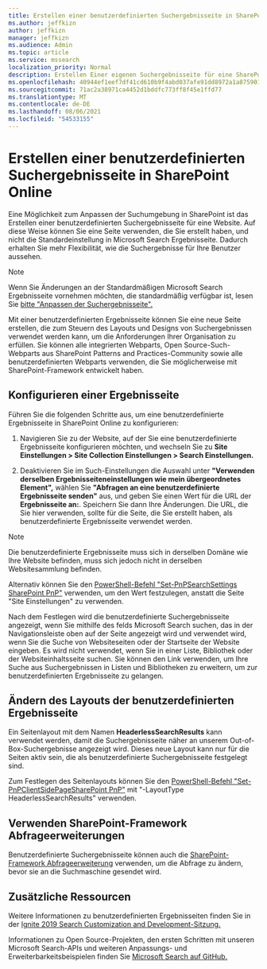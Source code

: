 ```yaml
---
title: Erstellen einer benutzerdefinierten Suchergebnisseite in SharePoint Online
ms.author: jeffkizn
author: jeffkizn
manager: jeffkizn
ms.audience: Admin
ms.topic: article
ms.service: mssearch
localization_priority: Normal
description: Erstellen Einer eigenen Suchergebnisseite für eine SharePoint Onlinewebsite
ms.openlocfilehash: 40944ef1eef7df41cd610b9f4abd037afe91dd8972a1a875901cecbac8756eb4
ms.sourcegitcommit: 71ac2a38971ca4452d1bddfc773ff8f45e1ffd77
ms.translationtype: MT
ms.contentlocale: de-DE
ms.lasthandoff: 08/06/2021
ms.locfileid: "54533155"
---
```

# <a name="create-a-custom-search-results-page-in-sharepoint-online"></a>Erstellen einer benutzerdefinierten Suchergebnisseite in SharePoint Online

Eine Möglichkeit zum Anpassen der Suchumgebung in SharePoint ist das Erstellen einer benutzerdefinierten Suchergebnisseite für eine Website. Auf diese Weise können Sie eine Seite verwenden, die Sie erstellt haben, und nicht die Standardeinstellung in Microsoft Search Ergebnisseite. Dadurch erhalten Sie mehr Flexibilität, wie die Suchergebnisse für Ihre Benutzer aussehen.

>[!NOTE]
> Wenn Sie Änderungen an der Standardmäßigen Microsoft Search Ergebnisseite vornehmen möchten, die standardmäßig verfügbar ist, lesen Sie [bitte "Anpassen der Suchergebnisseite".](customize-search-page.md)

Mit einer benutzerdefinierten Ergebnisseite können Sie eine neue Seite erstellen, die zum Steuern des Layouts und Designs von Suchergebnissen verwendet werden kann, um die Anforderungen Ihrer Organisation zu erfüllen. Sie können alle integrierten Webparts, Open Source-Such-Webparts aus SharePoint Patterns and Practices-Community sowie alle benutzerdefinierten Webparts verwenden, die Sie möglicherweise mit SharePoint-Framework entwickelt haben.

## <a name="configure-a-results-page"></a>Konfigurieren einer Ergebnisseite

Führen Sie die folgenden Schritte aus, um eine benutzerdefinierte Ergebnisseite in SharePoint Online zu konfigurieren:

1. Navigieren Sie zu der Website, auf der Sie eine benutzerdefinierte Ergebnisseite konfigurieren möchten, und wechseln Sie zu **Site Einstellungen > Site Collection Einstellungen > Search Einstellungen.**

2. Deaktivieren Sie im Such-Einstellungen die Auswahl unter **"Verwenden derselben Ergebnisseiteneinstellungen wie mein übergeordnetes Element",** wählen Sie **"Abfragen an eine benutzerdefinierte Ergebnisseite senden"** aus, und geben Sie einen Wert für die URL der **Ergebnisseite an:**. Speichern Sie dann Ihre Änderungen. Die URL, die Sie hier verwenden, sollte für die Seite, die Sie erstellt haben, als benutzerdefinierte Ergebnisseite verwendet werden.

>[!NOTE]
> Die benutzerdefinierte Ergebnisseite muss sich in derselben Domäne wie Ihre Website befinden, muss sich jedoch nicht in derselben Websitesammlung befinden.  

Alternativ können Sie den [PowerShell-Befehl "Set-PnPSearchSettings SharePoint PnP"](/powershell/module/sharepoint-pnp/set-pnpsearchsettings?view=sharepoint-ps) verwenden, um den Wert festzulegen, anstatt die Seite "Site Einstellungen" zu verwenden.

Nach dem Festlegen wird die benutzerdefinierte Suchergebnisseite angezeigt, wenn Sie mithilfe des felds Microsoft Search suchen, das in der Navigationsleiste oben auf der Seite angezeigt wird und verwendet wird, wenn Sie die Suche von Websiteseiten oder der Startseite der Website eingeben. Es wird nicht verwendet, wenn Sie in einer Liste, Bibliothek oder der Websiteinhaltsseite suchen. Sie können den Link verwenden, um Ihre Suche aus Suchergebnissen in Listen und Bibliotheken zu erweitern, um zur benutzerdefinierten Ergebnisseite zu gelangen.

## <a name="change-the-layout-of-your-custom-results-page"></a>Ändern des Layouts der benutzerdefinierten Ergebnisseite

Ein Seitenlayout mit dem Namen **HeaderlessSearchResults** kann verwendet werden, damit die Suchergebnisseite näher an unserem Out-of-Box-Suchergebnisse angezeigt wird. Dieses neue Layout kann nur für die Seiten aktiv sein, die als benutzerdefinierte Suchergebnisseite festgelegt sind.

Zum Festlegen des Seitenlayouts können Sie den [PowerShell-Befehl "Set-PnPClientSidePageSharePoint PnP"](/powershell/module/sharepoint-pnp/set-pnpclientsidepage?view=sharepoint-ps) mit "-LayoutType HeaderlessSearchResults" verwenden.

## <a name="use-sharepoint-framework-query-extensions"></a>Verwenden SharePoint-Framework Abfrageerweiterungen

Benutzerdefinierte Suchergebnisseite können auch die [SharePoint-Framework Abfrageerweiterung](/sharepoint/dev/spfx/building-search-extensions) verwenden, um die Abfrage zu ändern, bevor sie an die Suchmaschine gesendet wird.

## <a name="additional-resources"></a>Zusätzliche Ressourcen

Weitere Informationen zu benutzerdefinierten Ergebnisseiten finden Sie in der [Ignite 2019 Search Customization and Development-Sitzung.](https://myignite.techcommunity.microsoft.com/sessions/85238?source=sessions)

Informationen zu Open Source-Projekten, den ersten Schritten mit unseren Microsoft Search-APIs und weiteren Anpassungs- und Erweiterbarkeitsbeispielen finden Sie [Microsoft Search auf GitHub.](https://github.com/microsoft-search)